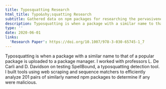```yaml
---
title: Typosquatting Research
html_title: Typo&shy;squatting Research
subtitle: Gathered data on npm packages for researching the pervasiveness of typosquatting.
description: Typosquatting is when a package with a similar name to that of a popular package is uploaded to a package manager. I worked with professors L. De Carli and D. Davidson on testing SpellBound, a typosquatting detection tool. I built tools using web scraping and sequence matchers to efficiently analyze 201 pairs of similarly named npm packages to determine if any were malicious.
type: ''
date: 2020-06-01
links:
  'Research Paper': https://doi.org/10.1007/978-3-030-65745-1_7
---
```

Typosquatting is when a package with a similar name to that of a popular package is uploaded to a package manager. I worked with professors L. De Carli and D. Davidson on testing SpellBound, a typosquatting detection tool. I built tools using web scraping and sequence matchers to efficiently analyze 201 pairs of similarly named npm packages to determine if any were malicious.
